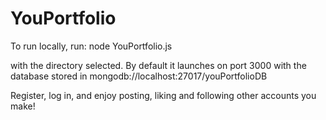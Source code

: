 # YouPortfolio
 
To run locally, run: node YouPortfolio.js

with the directory selected. By default it launches on port 3000 with the database stored in mongodb://localhost:27017/youPortfolioDB

Register, log in, and enjoy posting, liking and following other accounts you make!
